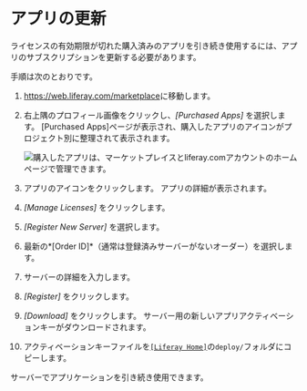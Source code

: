 # アプリの更新

ライセンスの有効期限が切れた購入済みのアプリを引き続き使用するには、アプリのサブスクリプションを更新する必要があります。

手順は次のとおりです。

1.  <https://web.liferay.com/marketplace>に移動します。

2.  右上隅のプロフィール画像をクリックし、*[Purchased Apps]* を選択します。 [Purchased Apps]ページが表示され、購入したアプリのアイコンがプロジェクト別に整理されて表示されます。

    ![購入したアプリは、マーケットプレイスとliferay.comアカウントのホームページで管理できます。](./renewing-apps/images/01.png)

3.  アプリのアイコンをクリックします。 アプリの詳細が表示されます。

4.  *[Manage Licenses]* をクリックします。

5.  *[Register New Server]* を選択します。

6.  最新の*[Order ID]*（通常は登録済みサーバーがないオーダー）を選択します。

7.  サーバーの詳細を入力します。

8.  *[Register]* をクリックします。

9.  *[Download]* をクリックします。 サーバー用の新しいアプリアクティベーションキーがダウンロードされます。

10. アクティベーションキーファイルを[`[Liferay Home]`](../../../installation-and-upgrades/reference/liferay-home.md)の`deploy/`フォルダにコピーします。

サーバーでアプリケーションを引き続き使用できます。
